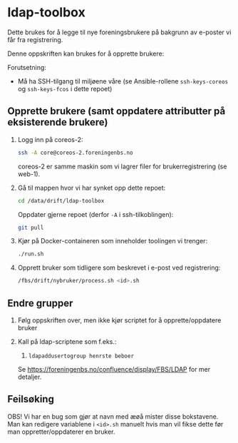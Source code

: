 # ldap-toolbox

Dette brukes for å legge til nye foreningsbrukere på bakgrunn av
e-poster vi får fra registrering.

Denne oppskriften kan brukes for å opprette brukere:

Forutsetning:

* Må ha SSH-tilgang til miljøene våre (se Ansible-rollene `ssh-keys-coreos`
  og `ssh-keys-fcos` i dette repoet)

## Opprette brukere (samt oppdatere attributter på eksisterende brukere)

1. Logg inn på coreos-2:

   ```bash
   ssh -A core@coreos-2.foreningenbs.no
   ```

   coreos-2 er samme maskin som vi lagrer filer for brukerregistrering (se web-1).

1. Gå til mappen hvor vi har synket opp dette repoet:

   ```bash
   cd /data/drift/ldap-toolbox
   ```

   Oppdater gjerne repoet (derfor `-A` i ssh-tilkoblingen):

   ```bash
   git pull
   ```

1. Kjør på Docker-containeren som inneholder toolingen vi trenger:

   ```bash
   ./run.sh
   ```

1. Opprett bruker som tidligere som beskrevet i e-post ved registrering:

   ```bash
   /fbs/drift/nybruker/process.sh <id>.sh
   ```

## Endre grupper

1. Følg oppskriften over, men ikke kjør scriptet for å opprette/oppdatere bruker

1. Kall på ldap-scriptene som f.eks.:

   1. `ldapaddusertogroup henrste beboer`

   Se https://foreningenbs.no/confluence/display/FBS/LDAP for mer detaljer.

## Feilsøking

OBS! Vi har en bug som gjør at navn med æøå mister disse bokstavene. Man kan
redigere variablene i `<id>.sh` manuelt hvis man vil fikse dette før man
oppretter/oppdaterer en bruker.
